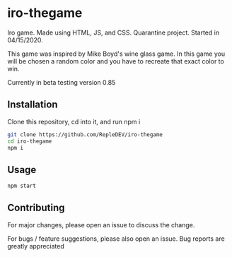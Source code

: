 # iro-thegame
Iro game. Made using HTML, JS, and CSS. Quarantine project. Started in 04/15/2020. 

This game was inspired by Mike Boyd's wine glass game. 
In this game you will be chosen a random color and you have to recreate that exact color to win.

Currently in beta testing version 0.85

## Installation
Clone this repository, cd into it, and run npm i

```bash
git clone https://github.com/RepleDEV/iro-thegame
cd iro-thegame
npm i
``` 
## Usage

```bash
npm start
```

## Contributing
For major changes, please open an issue to discuss the change.

For bugs / feature suggestions, please also open an issue. Bug reports are greatly appreciated
